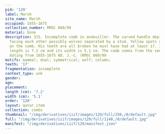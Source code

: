 ```yaml
---
pid: '129'
label: Marsh
site_name: Marsh
occupied: 1655-1675
collection_number: RMSC 860/99
material: bone
description: 315. Incomplete comb in andouiller. The carved handle depicts two mammals
  facing each other possibly wolves separated by a stud. Yellow spots are present
  on the comb. His teeth are all broken he must have had at least 17. Its residual
  length is 7.2 cm and its width is 5.1 cm. The comb comes from the seneca Marsh site
  dating from 1655-1675 AD. J.-C. (RMSC 860/99
motifs: mammal; dual; symmetrical; wolf; column;
teeth: '17'
fragmentation: incomplete
context_type: unk
gender:
age:
placement:
length (cm): '7.2'
width (cm): '5.1'
order: '128'
layout: qatar_item
collection: combs
thumbnail: "/img/derivatives/iiif/images/129/full/250,/0/default.jpg"
full: "/img/derivatives/iiif/images/129/full/1140,/0/default.jpg"
manifest: "/img/derivatives/iiif/129/manifest.json"
---
```

